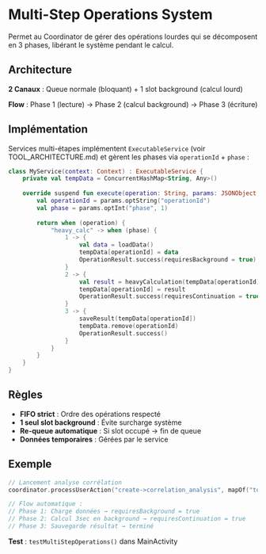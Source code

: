 # Multi-Step Operations System

Permet au Coordinator de gérer des opérations lourdes qui se décomposent en 3 phases, libérant le système pendant le calcul.

## Architecture

**2 Canaux** : Queue normale (bloquant) + 1 slot background (calcul lourd)

**Flow** : Phase 1 (lecture) → Phase 2 (calcul background) → Phase 3 (écriture)

## Implémentation

Services multi-étapes implémentent `ExecutableService` (voir TOOL_ARCHITECTURE.md) et gèrent les phases via `operationId` + `phase` :

```kotlin
class MyService(context: Context) : ExecutableService {
    private val tempData = ConcurrentHashMap<String, Any>()
    
    override suspend fun execute(operation: String, params: JSONObject, token: CancellationToken): OperationResult {
        val operationId = params.optString("operationId")
        val phase = params.optInt("phase", 1)
        
        return when (operation) {
            "heavy_calc" -> when (phase) {
                1 -> {
                    val data = loadData()
                    tempData[operationId] = data
                    OperationResult.success(requiresBackground = true)
                }
                2 -> {
                    val result = heavyCalculation(tempData[operationId])
                    tempData[operationId] = result
                    OperationResult.success(requiresContinuation = true)
                }
                3 -> {
                    saveResult(tempData[operationId])
                    tempData.remove(operationId)
                    OperationResult.success()
                }
            }
        }
    }
}
```

## Règles

- **FIFO strict** : Ordre des opérations respecté
- **1 seul slot background** : Évite surcharge système  
- **Re-queue automatique** : Si slot occupé → fin de queue
- **Données temporaires** : Gérées par le service

## Exemple

```kotlin
// Lancement analyse corrélation
coordinator.processUserAction("create->correlation_analysis", mapOf("tool_instance_id" to "123"))

// Flow automatique :
// Phase 1: Charge données → requiresBackground = true
// Phase 2: Calcul 3sec en background → requiresContinuation = true  
// Phase 3: Sauvegarde résultat → terminé
```

**Test** : `testMultiStepOperations()` dans MainActivity